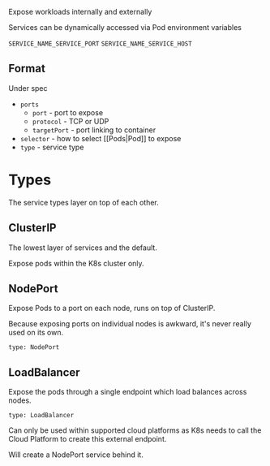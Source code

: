 Expose workloads internally and externally

Services can be dynamically accessed via Pod environment variables 

`SERVICE_NAME_SERVICE_PORT`
`SERVICE_NAME_SERVICE_HOST`

## Format 

Under spec
- `ports`
	- `port` - port to expose
	- `protocol` - TCP or UDP
	- `targetPort` - port linking to container
- `selector` - how to select [[Pods|Pod]] to expose
- `type` - service type

# Types

The service types layer on top of each other.

## ClusterIP

The lowest layer of services and the default.

Expose pods within the K8s cluster only.

## NodePort

Expose Pods to a port on each node, runs on top of ClusterIP.

Because exposing ports on individual nodes is awkward, it's never really used on its own.

`type: NodePort`

## LoadBalancer

Expose the pods through a single endpoint which load balances across nodes.

`type: LoadBalancer`

Can only be used within supported cloud platforms as K8s needs to call the Cloud Platform to create this external endpoint.

Will create a NodePort service behind it.